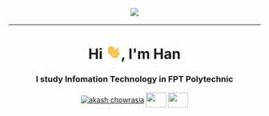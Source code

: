 <p align="center">
  <img src="https://github.com/thompsonemerson/thompsonemerson/raw/master/cover-thompson.png" height="200"/>
</p>
<hr>
<h1 align="center">Hi <img src="https://raw.githubusercontent.com/ABSphreak/ABSphreak/master/gifs/Hi.gif" width="30px">, I'm Han </h1>
<h3 align="center">I study Infomation Technology in FPT Polytechnic</h3>
<p align="center">
<a href="https://www.facebook.com/HanHa.Dubai/" target="blank"><img align="center" src="https://cdn.jsdelivr.net/npm/simple-icons@3.0.1/icons/facebook.svg" alt="akash chowrasia" height="30" width="40" /></a>
 <a href = "mailto: hangochan2003@gmail.com"><img align="center" src="https://simpleicons.org/icons/gmail.svg" height="30" width="40" /></a>
  <a href = "https://www.tiktok.com/@hanapz"><img align="center" src="https://simpleicons.org/icons/tiktok.svg" height="30" width="40" /></a>
  
</p>


